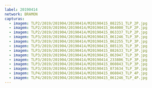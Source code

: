 ```yaml
---
label: 20190414
network: BRAMON
capturas:
  - imagem: TLP2/2019/201904/20190414/M20190415_082251_TLP_2P.jpg
  - imagem: TLP2/2019/201904/20190414/M20190415_064000_TLP_2P.jpg
  - imagem: TLP2/2019/201904/20190414/M20190415_063337_TLP_2P.jpg
  - imagem: TLP3/2019/201904/20190414/M20190415_061246_TLP_3P.jpg
  - imagem: TLP3/2019/201904/20190414/M20190415_062255_TLP_3P.jpg
  - imagem: TLP3/2019/201904/20190414/M20190415_085135_TLP_3P.jpg
  - imagem: TLP3/2019/201904/20190414/M20190415_082633_TLP_3P.jpg
  - imagem: TLP3/2019/201904/20190414/M20190415_063947_TLP_3P.jpg
  - imagem: TLP3/2019/201904/20190414/M20190414_233806_TLP_3P.jpg
  - imagem: TLP3/2019/201904/20190414/M20190415_060843_TLP_3P.jpg
  - imagem: TLP3/2019/201904/20190414/M20190415_073634_TLP_3P.jpg
  - imagem: TLP4/2019/201904/20190414/M20190415_060843_TLP_4P.jpg
  - imagem: TLP4/2019/201904/20190414/M20190415_061246_TLP_4P.jpg
---
```

